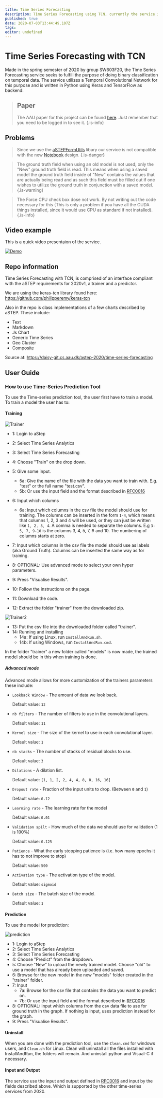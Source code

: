 ```yaml
---
title: Time Series Forecasting
description: Time Series Forecasting using TCN, currently the service is comprised of a interface compliant with the aSTEP requirements for 2020v1, a trainer and predictor.
published: true
date: 2020-07-03T13:44:49.107Z
tags: 
editor: undefined
---
```


# Time Series Forecasting with TCN
Made in the spring semester of 2020 by group SW603F20, the Time Series Forecasting service seeks to fulfill the purpose of doing binary classification on temporal data. The service utilizes a Temporal Convolutional Network for this purpose and is written in Python using Keras and TensorFlow as backend.


> ## Paper 
> The AAU paper for this project can be found [here](https://projekter.aau.dk/projekter/da/studentthesis/classification-of-bacterial-population-growth-with-temporal-convolutional-networks(11393bf0-4be3-4cc8-be69-3bdf8443174e).html). Just remember that you need to be logged in to see it.
{.is-info}

## Problems
> Since we use the [aSTEPFormUtils](https://wiki.astep-dev.cs.aau.dk/en/services/python36-astep-form-utils) libary our service is not compatible with the new [Notebook](https://wiki.astep-dev.cs.aau.dk/Notebook) design. {.is-danger}

> The ground truth field when using an old model is not used, only the "New" ground truth field is read. This means when using a saved model the ground truth field inside of "New" contains the values that are actually being read and as such this field must be filled out if one wishes to utilize the ground truth in conjunction with a saved model. {.is-warning}

> The Force CPU check box dose not work. By not writing out the code necessary for this (This is only a problem if you have all the CUDA things installed, since it would use CPU as standard if not installed). {.is-info}

## Video example
This is a quick video presentaion of the service.

[![Demo](http://img.youtube.com/vi/bBIE5bbyfEA/0.jpg)](http://www.youtube.com/watch?v=bBIE5bbyfEA "Demo")

## Repo information
Time Series Forecasting with TCN, is comprised of an interface compliant with the aSTEP requirements for 2020v1, a trainer and a predictor.

We are using the keras-tcn library found here:
https://github.com/philipperemy/keras-tcn

Also in the repo is class implementations of a few charts described by aSTEP. 
These include:

* Text
* Markdown
* Js Chart
* Generic Time Series
* Geo Cluster
* Composite

Source at: https://daisy-git.cs.aau.dk/astep-2020/time-series-forecasting

## User Guide
### How to use Time-Series Prediction Tool

To use the Time-series prediction tool, the user first have to train a model. To train a model the user has to:

#### Training
![Trainer](https://i.imgur.com/bDSwl3e.png)
- 1: Login to aStep
- 2: Select Time Series Analytics
- 3: Select Time Series Forecasting
- 4: Choose "Train" on the drop down.
- 5: Give some input.
	- 5a: Give the name of the file with the data you want to train with. E.g. "test" or the full name "test.csv".
	- 5b: Or use the input field and the format described in [RFC0016](https://wiki.astep-dev.cs.aau.dk/rfc/0016)
- 6: Input which columns
	- 6a: Input which columns in the csv file the model should use for training.
    The columns can be inserted in the form `1-4`, which means that columns 1, 2, 3 and 4 will be used, or they can just be written like `1, 2, 3, 4`. A comma is needed to separate the columns. E.g `3-5, 7, 9-10` is the columns 3, 4, 5, 7, 9 and 10. The numbering of columns starts at zero. 
    
- 7: Input which columns in the csv file the model should use as labels (aka Ground Truth).
    Columns can be inserted the same way as for training. 
- 8: OPTIONAL: Use advanced mode to select your own hyper parameters.
- 9: Press "Visualise Results".
- 10: Follow the instructions on the page.

- 11: Download the code.
   
- 12: Extract the folder "trainer" from the downloaded zip.

![Trainer2](https://i.imgur.com/1FwF57W.png)
- 13: Put the csv file into the downloaded folder called "trainer".
- 14: Running and installing
	- 14a: If using Linux, run `InstallAndRun.sh`.
	- 14b: If using Windows, run `InstallAndRun.cmd`.

In the folder "trainer" a new folder called "models" is now made, the trained model should be in this when training is done.

##### Advanced mode
Advanced mode allows for more customization of the trainers parameters these include:
* `Lookback Window` - The amount of data we look back.
 
     Default value: `12`
* `nb filters` - The number of filters to use in the convolutional layers.
 
     Default value: `11`
* `Kernel size` - The size of the kernel to use in each convolutional layer.
 
     Default value: `1`
* `nb stacks` - The number of stacks of residual blocks to use.
 
     Default value: `3`
* `Dilations` - A dilation list.
 
     Default value: `[1, 1, 2, 2, 4, 4, 8, 8, 16, 16]`
* `Dropout rate` -  Fraction of the input units to drop. (Between `0` and `1`)
 
     Default value: `0.12`
* `Learning rate` - The learning rate for the model
 
     Default value: `0.01`
* `Validation spilt` - How much of the data we should use for validation (1 is 100%)  
 
     Default value: `0.125`
* `Patience` - What the early stopping patience is (i.e. how many epochs it has to not improve to stop)
 
     Default value: `500`
* `Activation type` - The activation type of the model.
 
     Default value: `sigmoid`
* `Batch size` - The batch size of the model.

     Default value: `1`
#### Prediction
To use the model for prediction: 

![prediction](https://i.imgur.com/rFrTCZS.png)

- 1: Login to aStep
- 2: Select Time Series Analytics
- 3: Select Time Series Forecasting
- 4: Choose "Predict" from the dropdown.
- 5:  Choose "New" to upload the newly trained model.
    Choose "old" to use a model that has already been uploaded and saved. 
- 6: Browse for the new model in the new "models" folder created in the "trainer" folder.
- 7: Input
	- 7a: Browse for the csv file that contains the data you want to predict on. 
	- 7b: Or use the input field and the format described in [RFC0016](https://wiki.astep-dev.cs.aau.dk/rfc/0016)
- 8: OPTIONAL: Input which columns from the csv data file to use for ground truth in the graph. If nothing is input, uses prediction instead for the graph.
- 9: Press "Visualise Results".

#### Uninstall
When you are done with the prediction tool, use the `Clean.cmd` for windows users, and `Clean.sh` for Linux. Clean will uninstall all the files installed with InstallAndRun, the folders will remain. 
And uninstall python and Visual-C if necessary.

#### Input and Output

The service use the input and output defined in [RFC0016](https://wiki.astep-dev.cs.aau.dk/rfc/0016) and input by the fields described above.
Which is supported by the other time-series services from 2020.